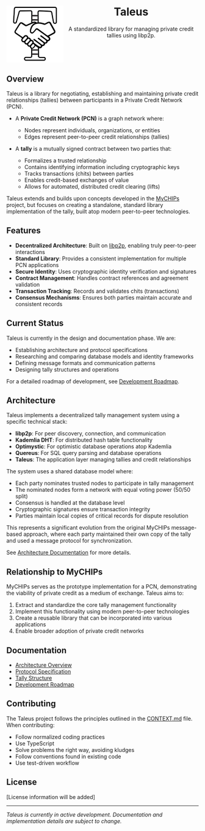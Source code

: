 <div align="center">
  <img src="doc/images/logo.svg" alt="Taleus Logo" width="150" align="left">
  <h1>Taleus</h1>
  <p>A standardized library for managing private credit tallies using libp2p.</p>
  <br clear="all">
</div>

## Overview

Taleus is a library for negotiating, establishing and maintaining private credit relationships (tallies) between participants in a Private Credit Network (PCN).

- A **Private Credit Network (PCN)** is a graph network where:
  - Nodes represent individuals, organizations, or entities
  - Edges represent peer-to-peer credit relationships (tallies)
  
- A **tally** is a mutually signed contract between two parties that:
  - Formalizes a trusted relationship
  - Contains identifying information including cryptographic keys
  - Tracks transactions (chits) between parties
  - Enables credit-based exchanges of value
  - Allows for automated, distributed credit clearing (lifts)

Taleus extends and builds upon concepts developed in the [MyCHIPs](https://github.com/gotchoices/MyCHIPs) project, but focuses on creating a standalone, standard library implementation of the tally, built atop modern peer-to-peer technologies.

## Features

- **Decentralized Architecture**: Built on [libp2p](https://libp2p.io/), enabling truly peer-to-peer interactions
- **Standard Library**: Provides a consistent implementation for multiple PCN applications
- **Secure Identity**: Uses cryptographic identity verification and signatures
- **Contract Management**: Handles contract references and agreement validation
- **Transaction Tracking**: Records and validates chits (transactions)
- **Consensus Mechanisms**: Ensures both parties maintain accurate and consistent records

## Current Status

Taleus is currently in the design and documentation phase. We are:

- Establishing architecture and protocol specifications
- Researching and comparing database models and identity frameworks
- Defining message formats and communication patterns
- Designing tally structures and operations

For a detailed roadmap of development, see [Development Roadmap](doc/STATUS.md).

## Architecture

Taleus implements a decentralized tally management system using a specific technical stack:

- **libp2p**: For peer discovery, connection, and communication
- **Kademlia DHT**: For distributed hash table functionality
- **Optimystic**: For optimistic database operations atop Kademlia
- **Quereus**: For SQL query parsing and database operations
- **Taleus**: The application layer managing tallies and credit relationships

The system uses a shared database model where:
- Each party nominates trusted nodes to participate in tally management
- The nominated nodes form a network with equal voting power (50/50 split)
- Consensus is handled at the database level
- Cryptographic signatures ensure transaction integrity
- Parties maintain local copies of critical records for dispute resolution

This represents a significant evolution from the original MyCHIPs message-based approach, where each party maintained their own copy of the tally and used a message protocol for synchronization.

See [Architecture Documentation](doc/architecture.md) for more details.

## Relationship to MyCHIPs

MyCHIPs serves as the prototype implementation for a PCN, demonstrating the viability of private credit as a medium of exchange. Taleus aims to:

1. Extract and standardize the core tally management functionality
2. Implement this functionality using modern peer-to-peer technologies
3. Create a reusable library that can be incorporated into various applications
4. Enable broader adoption of private credit networks

## Documentation

- [Architecture Overview](doc/architecture.md)
- [Protocol Specification](doc/protocol.md)
- [Tally Structure](doc/tally.md)
- [Development Roadmap](doc/STATUS.md)

## Contributing

The Taleus project follows the principles outlined in the [CONTEXT.md](CONTEXT.md) file. When contributing:

- Follow normalized coding practices
- Use TypeScript
- Solve problems the right way, avoiding kludges
- Follow conventions found in existing code
- Use test-driven workflow

## License

[License information will be added]

---

*Taleus is currently in active development. Documentation and implementation details are subject to change.*
